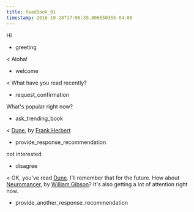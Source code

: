 ```yaml
---
title: ReadBook_01
timestamp: 2016-10-28T17:06:39.806650355-04:00
---
```


Hi
* greeting

< Aloha!
* welcome

< What have you read recently?
* request_confirmation

What's popular right now?
* ask_trending_book

< [Dune](BookTitle), by [Frank Herbert](AuthorName)
* provide_response_recommendation

not interested
* disagree

< OK, you've read [Dune](BookTitle). I'll remember that for the future. How about [Neuromancer](BookTitle), by [William Gibson](AuthorName)? It's also getting a lot of attention right now.
* provide_another_response_recommendation

